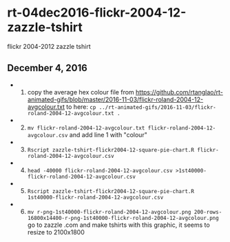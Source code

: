 # rt-04dec2016-flickr-2004-12-zazzle-tshirt
flickr 2004-2012 zazzle tshirt

## December 4, 2016

* 1. copy the average hex colour file from
  https://github.com/rtanglao/rt-animated-gifs/blob/master/2016-11-03/flickr-roland-2004-12-avgcolour.txt
  to here: ```cp ../rt-animated-gifs/2016-11-03/flickr-roland-2004-12-avgcolour.txt .```
* 2. ```mv flickr-roland-2004-12-avgcolour.txt flickr-roland-2004-12-avgcolour.csv``` and add line 1 with "colour"
* 3. ```Rscript zazzle-tshirt-flickr2004-12-square-pie-chart.R flickr-roland-2004-12-avgcolour.csv ```
* 4. ```head -40000 flickr-roland-2004-12-avgcolour.csv >1st40000-flickr-roland-2004-12-avgcolour.csv```
* 5. ```Rscript zazzle-tshirt-flickr2004-12-square-pie-chart.R 1st40000-flickr-roland-2004-12-avgcolour.csv```
* 6. ```mv r-png-1st40000-flickr-roland-2004-12-avgcolour.png 200-rows-16800x14400-r-png-1st40000-flickr-roland-2004-12-avgcolour.png``` go to zazzle .com and make tshirts with this graphic, it seems to resize to 2100x1800
